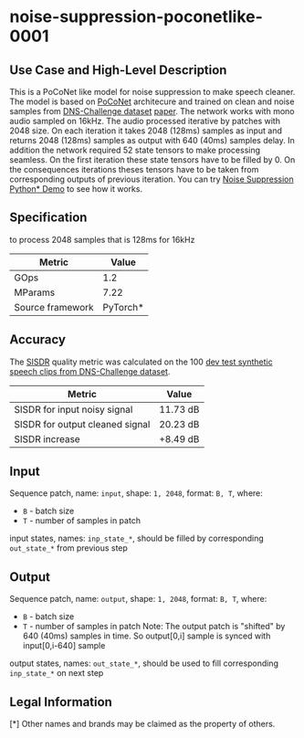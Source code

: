 # noise-suppression-poconetlike-0001

## Use Case and High-Level Description

This is a PoCoNet like model for noise suppression to make speech cleaner.
The model is based on [PoCoNet](https://arxiv.org/abs/2008.04470) architecure and trained on clean and noise samples from [DNS-Challenge dataset](https://github.com/microsoft/DNS-Challenge/blob/master/README.md#dataset-licenses) [paper](https://arxiv.org/abs/2101.01902).
The network works with mono audio sampled on 16kHz.
The audio processed iterative by patches with 2048 size.
On each iteration it takes 2048 (128ms) samples as input and returns 2048 (128ms) samples as output with 640 (40ms) samples delay.
In addition the network required 52 state tensors to make processing seamless.
On the first iteration these state tensors have to be filled by 0.
On the consequences iterations theses tensors have to be taken from corresponding outputs of previous iteration.
You can try [Noise Suppression Python\* Demo](../../../demos/noise_suppression_demo/python/README.md) to see how it works.

## Specification

to process 2048 samples that is 128ms for 16kHz

| Metric            | Value                 |
|-------------------|-----------------------|
| GOps              | 1.2                   |
| MParams           | 7.22                  |
| Source framework  | PyTorch\*             |
## Accuracy

The [SISDR](https://arxiv.org/abs/1811.02508) quality metric was calculated on the 100 [dev test synthetic speech clips from DNS-Challenge dataset](https://github.com/microsoft/DNS-Challenge/tree/icassp2021-final/datasets/ICASSP_dev_test_set/track_1/synthetic).


| Metric                          | Value         |
|---------------------------------|---------------|
| SISDR for input noisy signal    |    11.73   dB |
| SISDR for output cleaned signal |    20.23   dB |
| SISDR increase                  |    +8.49   dB |


## Input

Sequence patch, name: `input`, shape: `1, 2048`, format: `B, T`, where:

 - `B` - batch size
 - `T` - number of samples in patch

input states, names: `inp_state_*`, should be filled by corresponding `out_state_*` from previous step

## Output

Sequence patch, name: `output`, shape: `1, 2048`, format: `B, T`, where:

 - `B` - batch size
 - `T` - number of samples in patch
Note: The output patch is "shifted" by 640 (40ms) samples in time. So output[0,i] sample is synced with input[0,i-640] sample

output states, names: `out_state_*`, should be used to fill corresponding `inp_state_*` on next step

## Legal Information
[*] Other names and brands may be claimed as the property of others.
